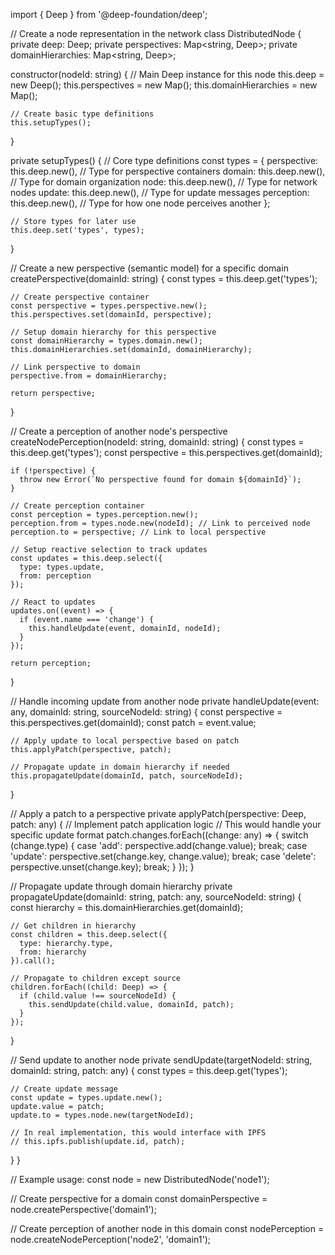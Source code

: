 import { Deep } from '@deep-foundation/deep';

// Create a node representation in the network
class DistributedNode {
  private deep: Deep;
  private perspectives: Map<string, Deep>;
  private domainHierarchies: Map<string, Deep>;
  
  constructor(nodeId: string) {
    // Main Deep instance for this node
    this.deep = new Deep();
    this.perspectives = new Map();
    this.domainHierarchies = new Map();
    
    // Create basic type definitions
    this.setupTypes();
  }
  
  private setupTypes() {
    // Core type definitions
    const types = {
      perspective: this.deep.new(), // Type for perspective containers
      domain: this.deep.new(),      // Type for domain organization
      node: this.deep.new(),        // Type for network nodes
      update: this.deep.new(),      // Type for update messages
      perception: this.deep.new(),   // Type for how one node perceives another
    };
    
    // Store types for later use
    this.deep.set('types', types);
  }
  
  // Create a new perspective (semantic model) for a specific domain
  createPerspective(domainId: string) {
    const types = this.deep.get('types');
    
    // Create perspective container
    const perspective = types.perspective.new();
    this.perspectives.set(domainId, perspective);
    
    // Setup domain hierarchy for this perspective
    const domainHierarchy = types.domain.new();
    this.domainHierarchies.set(domainId, domainHierarchy);
    
    // Link perspective to domain
    perspective.from = domainHierarchy;
    
    return perspective;
  }
  
  // Create a perception of another node's perspective
  createNodePerception(nodeId: string, domainId: string) {
    const types = this.deep.get('types');
    const perspective = this.perspectives.get(domainId);
    
    if (!perspective) {
      throw new Error(`No perspective found for domain ${domainId}`);
    }
    
    // Create perception container
    const perception = types.perception.new();
    perception.from = types.node.new(nodeId); // Link to perceived node
    perception.to = perspective; // Link to local perspective
    
    // Setup reactive selection to track updates
    const updates = this.deep.select({
      type: types.update,
      from: perception
    });
    
    // React to updates
    updates.on((event) => {
      if (event.name === 'change') {
        this.handleUpdate(event, domainId, nodeId);
      }
    });
    
    return perception;
  }
  
  // Handle incoming update from another node
  private handleUpdate(event: any, domainId: string, sourceNodeId: string) {
    const perspective = this.perspectives.get(domainId);
    const patch = event.value;
    
    // Apply update to local perspective based on patch
    this.applyPatch(perspective, patch);
    
    // Propagate update in domain hierarchy if needed
    this.propagateUpdate(domainId, patch, sourceNodeId);
  }
  
  // Apply a patch to a perspective
  private applyPatch(perspective: Deep, patch: any) {
    // Implement patch application logic
    // This would handle your specific update format
    patch.changes.forEach((change: any) => {
      switch (change.type) {
        case 'add':
          perspective.add(change.value);
          break;
        case 'update':
          perspective.set(change.key, change.value);
          break;
        case 'delete':
          perspective.unset(change.key);
          break;
      }
    });
  }
  
  // Propagate update through domain hierarchy
  private propagateUpdate(domainId: string, patch: any, sourceNodeId: string) {
    const hierarchy = this.domainHierarchies.get(domainId);
    
    // Get children in hierarchy
    const children = this.deep.select({
      type: hierarchy.type,
      from: hierarchy
    }).call();
    
    // Propagate to children except source
    children.forEach((child: Deep) => {
      if (child.value !== sourceNodeId) {
        this.sendUpdate(child.value, domainId, patch);
      }
    });
  }
  
  // Send update to another node
  private sendUpdate(targetNodeId: string, domainId: string, patch: any) {
    const types = this.deep.get('types');
    
    // Create update message
    const update = types.update.new();
    update.value = patch;
    update.to = types.node.new(targetNodeId);
    
    // In real implementation, this would interface with IPFS
    // this.ipfs.publish(update.id, patch);
  }
}

// Example usage:
const node = new DistributedNode('node1');

// Create perspective for a domain
const domainPerspective = node.createPerspective('domain1');

// Create perception of another node in this domain
const nodePerception = node.createNodePerception('node2', 'domain1');
